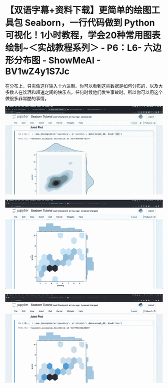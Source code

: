 # 【双语字幕+资料下载】更简单的绘图工具包 Seaborn，一行代码做到 Python 可视化！1小时教程，学会20种常用图表绘制~＜实战教程系列＞ - P6：L6- 六边形分布图 - ShowMeAI - BV1wZ4y1S7Jc

在分布上，只需像这样输入十六进制。你可以看到这些数据是如何分布的，以及大多数人在饮酒和超速之间的快乐点，任何时候他们发生事故时。所以你可以用这个做很多非常酷的事情。

![](img/737f808be1e5c25bde929e6d9174060d_1.png)

![](img/737f808be1e5c25bde929e6d9174060d_2.png)

![](img/737f808be1e5c25bde929e6d9174060d_3.png)
